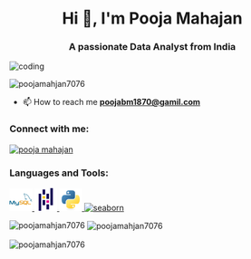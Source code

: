 <h1 align="center">Hi 👋, I'm Pooja Mahajan</h1>
<h3 align="center">A passionate Data Analyst from India</h3>

<img aline="right" alt="coding" width="400" src="https://cdn.dribbble.com/users/1857592/screenshots/3848396/character-typing.gif"> 


<p align="left"> <img src="https://komarev.com/ghpvc/?username=poojamahjan7076&label=Profile%20views&color=0e75b6&style=flat" alt="poojamahjan7076" /> </p>
 

- 📫 How to reach me **poojabm1870@gamil.com**

<h3 align="left">Connect with me:</h3>
<p align="left">
<a href="https://linkedin.com/in/pooja mahajan" target="blank"><img align="center" src="https://raw.githubusercontent.com/rahuldkjain/github-profile-readme-generator/master/src/images/icons/Social/linked-in-alt.svg" alt="pooja mahajan" height="30" width="40" /></a>
</p>

<h3 align="left">Languages and Tools:</h3>
<p align="left"> <a href="https://www.mysql.com/" target="_blank" rel="noreferrer"> <img src="https://raw.githubusercontent.com/devicons/devicon/master/icons/mysql/mysql-original-wordmark.svg" alt="mysql" width="40" height="40"/> </a> <a href="https://pandas.pydata.org/" target="_blank" rel="noreferrer"> <img src="https://raw.githubusercontent.com/devicons/devicon/2ae2a900d2f041da66e950e4d48052658d850630/icons/pandas/pandas-original.svg" alt="pandas" width="40" height="40"/> </a> <a href="https://www.python.org" target="_blank" rel="noreferrer"> <img src="https://raw.githubusercontent.com/devicons/devicon/master/icons/python/python-original.svg" alt="python" width="40" height="40"/> </a> <a href="https://seaborn.pydata.org/" target="_blank" rel="noreferrer"> <img src="https://seaborn.pydata.org/_images/logo-mark-lightbg.svg" alt="seaborn" width="40" height="40"/> </a> </p>

<p><img align="left" src="https://github-readme-stats.vercel.app/api/top-langs?username=poojamahjan7076&show_icons=true&locale=en&layout=compact" alt="poojamahjan7076" /></p>

<p>&nbsp;<img align="center" src="https://github-readme-stats.vercel.app/api?username=poojamahjan7076&show_icons=true&locale=en" alt="poojamahjan7076" /></p>

<p><img align="center" src="https://github-readme-streak-stats.herokuapp.com/?user=poojamahjan7076&" alt="poojamahjan7076" /></p>



